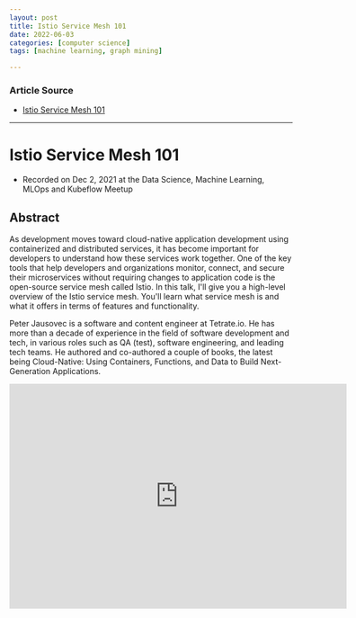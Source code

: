 ```yaml
---
layout: post
title: Istio Service Mesh 101
date: 2022-06-03
categories: [computer science]
tags: [machine learning, graph mining]

---
```


### Article Source

* [Istio Service Mesh 101](https://www.youtube.com/watch?v=mqrtmuoTsuU)


---

# Istio Service Mesh 101


* Recorded on Dec 2, 2021 at the Data Science, Machine Learning, MLOps and Kubeflow Meetup

## Abstract

As development moves toward cloud-native application development using containerized and distributed services, it has become important for developers to understand how these services work together. One of the key tools that help developers and organizations monitor, connect, and secure their microservices without requiring changes to application code is the open-source service mesh called Istio. In this talk, I'll give you a high-level overview of the Istio service mesh. You'll learn what service mesh is and what it offers in terms of features and functionality.

Peter Jausovec is a software and content engineer at Tetrate.io. He has more than a decade of experience in the field of software development and tech, in various roles such as QA (test), software engineering, and leading tech teams. He authored and co-authored a couple of books, the latest being Cloud-Native: Using Containers, Functions, and Data to Build Next-Generation Applications.


<iframe width="600" height="400" src="https://www.youtube.com/embed/mqrtmuoTsuU" title="YouTube video player" frameborder="0" allow="accelerometer; autoplay; clipboard-write; encrypted-media; gyroscope; picture-in-picture" allowfullscreen></iframe>